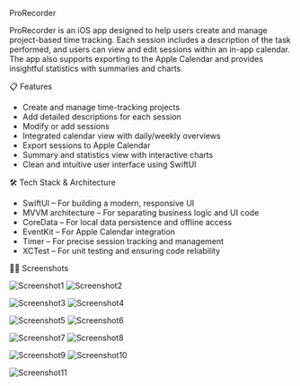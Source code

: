 ProRecorder

ProRecorder is an iOS app designed to help users create and manage project-based time tracking. Each session includes a description of the task performed, and users can view and edit sessions within an in-app calendar. The app also supports exporting to the Apple Calendar and provides insightful statistics with summaries and charts.

📋 Features

- Create and manage time-tracking projects
- Add detailed descriptions for each session
- Modify or add sessions
- Integrated calendar view with daily/weekly overviews
- Export sessions to Apple Calendar
- Summary and statistics view with interactive charts
- Clean and intuitive user interface using SwiftUI

🛠️ Tech Stack & Architecture

- SwiftUI – For building a modern, responsive UI
- MVVM architecture – For separating business logic and UI code
- CoreData – For local data persistence and offline access
- EventKit – For Apple Calendar integration
- Timer – For precise session tracking and management
- XCTest – For unit testing and ensuring code reliability

📸📱 Screenshots

![Screenshot1](https://github.com/p-7on/ProRecorder_iOSApp/blob/34bbee0848fbccdb2d1a2b8fde81c250457a8727/Screenshots/add_project.PNG?raw=true) ![Screenshot2](https://github.com/p-7on/ProRecorder_iOSApp/blob/34bbee0848fbccdb2d1a2b8fde81c250457a8727/Screenshots/recording_projects.PNG?raw=true)

![Screenshot3](https://github.com/p-7on/ProRecorder_iOSApp/blob/34bbee0848fbccdb2d1a2b8fde81c250457a8727/Screenshots/add_project.PNG?raw=true) ![Screenshot4](https://github.com/p-7on/ProRecorder_iOSApp/blob/34bbee0848fbccdb2d1a2b8fde81c250457a8727/Screenshots/save_recording.PNG?raw=true)

![Screenshot5](https://github.com/p-7on/ProRecorder_iOSApp/blob/34bbee0848fbccdb2d1a2b8fde81c250457a8727/Screenshots/calendar_overview.PNG?raw=true) ![Screenshot6](https://github.com/p-7on/ProRecorder_iOSApp/blob/34bbee0848fbccdb2d1a2b8fde81c250457a8727/Screenshots/export_eventkit.PNG?raw=true)

![Screenshot7](https://github.com/p-7on/ProRecorder_iOSApp/blob/34bbee0848fbccdb2d1a2b8fde81c250457a8727/Screenshots/add_new_project.PNG?raw=true) ![Screenshot8](https://github.com/p-7on/ProRecorder_iOSApp/blob/34bbee0848fbccdb2d1a2b8fde81c250457a8727/Screenshots/recording_detail.PNG?raw=true)

![Screenshot9](https://github.com/p-7on/ProRecorder_iOSApp/blob/34bbee0848fbccdb2d1a2b8fde81c250457a8727/Screenshots/statistics_overview.PNG?raw=true) ![Screenshot10](https://github.com/p-7on/ProRecorder_iOSApp/blob/34bbee0848fbccdb2d1a2b8fde81c250457a8727/Screenshots/statistics_details1.PNG?raw=true)

![Screenshot11](https://github.com/p-7on/ProRecorder_iOSApp/blob/34bbee0848fbccdb2d1a2b8fde81c250457a8727/Screenshots/statistics_details2.PNG?raw=true)


